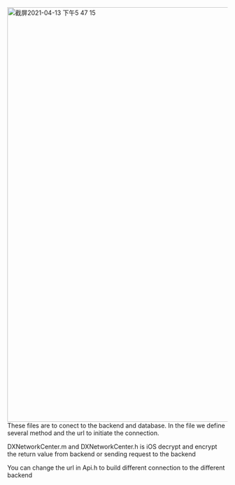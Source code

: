<img width="945" alt="截屏2021-04-13 下午5 47 15" src="https://user-images.githubusercontent.com/80497657/114625455-4a3a1700-9c80-11eb-8ee7-06363d9475a4.png">
These files are to conect to the backend and database. In the file we define several method and the url to initiate the connection. 

DXNetworkCenter.m and DXNetworkCenter.h is iOS decrypt and encrypt the return value from backend or sending request to the backend

You can change the url in Api.h to build different connection to the different backend
